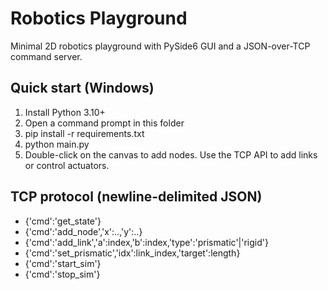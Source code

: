 # Robotics Playground

Minimal 2D robotics playground with PySide6 GUI and a JSON-over-TCP command server.

## Quick start (Windows)
1. Install Python 3.10+
2. Open a command prompt in this folder
3. pip install -r requirements.txt
4. python main.py
5. Double-click on the canvas to add nodes. Use the TCP API to add links or control actuators.

## TCP protocol (newline-delimited JSON)
- {'cmd':'get_state'}
- {'cmd':'add_node','x':..,'y':..}
- {'cmd':'add_link','a':index,'b':index,'type':'prismatic'|'rigid'}
- {'cmd':'set_prismatic','idx':link_index,'target':length}
- {'cmd':'start_sim'}
- {'cmd':'stop_sim'}
